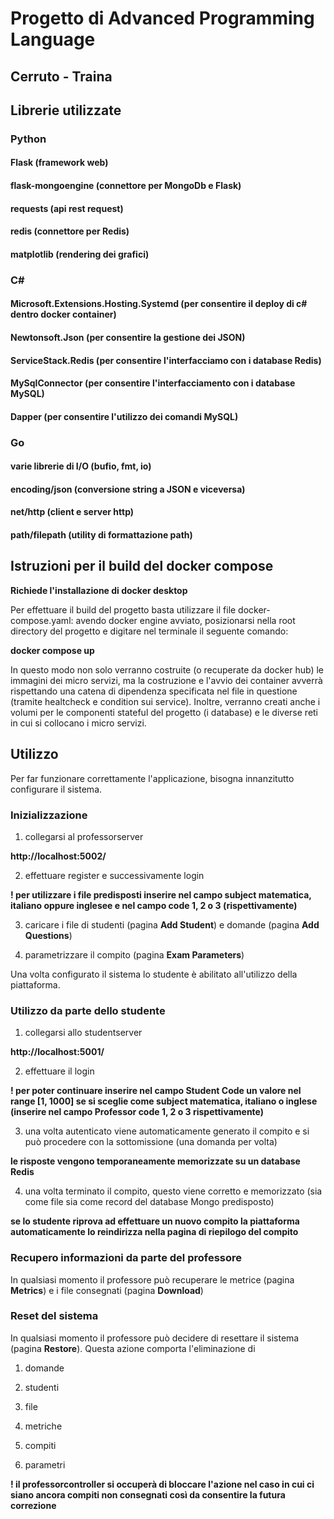 # Progetto di Advanced Programming Language

## Cerruto - Traina

## Librerie utilizzate
### Python
#### Flask (framework web)
#### flask-mongoengine (connettore per MongoDb e Flask)
#### requests (api rest request)
#### redis (connettore per Redis)
#### matplotlib (rendering dei grafici)

### C#
#### Microsoft.Extensions.Hosting.Systemd (per consentire il deploy di c# dentro docker container)
#### Newtonsoft.Json (per consentire la gestione dei JSON)
#### ServiceStack.Redis (per consentire l'interfacciamo con i database Redis)
#### MySqlConnector (per consentire l'interfacciamento con i database MySQL)
#### Dapper (per consentire l'utilizzo dei comandi MySQL)

### Go
#### varie librerie di I/O (bufio, fmt, io)
#### encoding/json (conversione string a JSON e viceversa)
#### net/http (client e server http)
#### path/filepath (utility di formattazione path)

## Istruzioni per il build del docker compose
**Richiede l'installazione di docker desktop**

Per effettuare il build del progetto basta utilizzare il file docker-compose.yaml:
avendo docker engine avviato, posizionarsi nella root directory del progetto e
digitare nel terminale il seguente comando:

**docker compose up**

In questo modo non solo verranno costruite (o recuperate da docker hub) le immagini dei micro servizi, ma la costruzione e l'avvio dei container avverrà rispettando una catena di dipendenza specificata nel file in questione (tramite healtcheck e condition sui service). Inoltre, verranno creati anche i volumi per le componenti stateful del progetto (i database) e le diverse reti in cui si collocano i micro servizi.

## Utilizzo
Per far funzionare correttamente l'applicazione, bisogna innanzitutto configurare il sistema.

### Inizializzazione
1) collegarsi al professorserver

**http://localhost:5002/**

2) effettuare register e successivamente login 

**! per utilizzare i file predisposti inserire nel campo **subject** matematica, italiano oppure inglesee e nel campo **code** 1, 2 o 3 (rispettivamente)**

3) caricare i file di studenti (pagina **Add Student**) e domande (pagina **Add Questions**)

4) parametrizzare il compito (pagina **Exam Parameters**)

Una volta configurato il sistema lo studente è abilitato all'utilizzo della piattaforma.

### Utilizzo da parte dello studente
1) collegarsi allo studentserver

**http://localhost:5001/**

2) effettuare il login

**! per poter continuare inserire nel campo **Student Code** un valore nel range [1, 1000] se si sceglie come subject matematica, italiano o inglese (inserire nel campo **Professor code** 1, 2 o 3 rispettivamente)**

3) una volta autenticato viene automaticamente generato il compito e si può procedere con la sottomissione (una domanda per volta)

**le risposte vengono temporaneamente memorizzate su un database Redis**

4) una volta terminato il compito, questo viene corretto e memorizzato (sia come file sia come record del database Mongo predisposto)

**se lo studente riprova ad effettuare un nuovo compito la piattaforma automaticamente lo reindirizza nella pagina di riepilogo del compito**

### Recupero informazioni da parte del professore
In qualsiasi momento il professore può recuperare le metrice (pagina **Metrics**) e i file consegnati (pagina **Download**)

### Reset del sistema
In qualsiasi momento il professore può decidere di resettare il sistema (pagina **Restore**). Questa azione comporta l'eliminazione di 

1) domande

2) studenti

3) file

4) metriche

5) compiti

6) parametri

**! il professorcontroller si occuperà di bloccare l'azione nel caso in cui ci siano ancora compiti non consegnati così da consentire la futura correzione**
